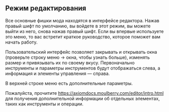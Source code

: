 ## Режим редактирования ##

Все основные фишки мода находятся в интерфейсе редактора.
Нажав правый шифт по умолчанию, вы войдете в этот режим, вы можете выйти из него, снова нажав правый шифт. 
Если вы впервые используете это меню, то  вас встретит краткое руководство, которое поможет вам начать работу. 

Пользовательский интерфейс позволяет закрывать и открывать окна (проверьте строку меню -> окна, чтобы узнать больше), изменять размер и привязывать их по своему вкусу. 
Первоначально инструменты и параметры инструментов будут отображаться слева, а информация и элементы управления — справа. 

В верхней строке меню есть дополнительные параметры.

Пожалуйста, прочитите https://axiomdocs.moulberry.com/editor/intro.html для получения дополнительной информации об отдельных элементах, таких как инструменты и операции.
